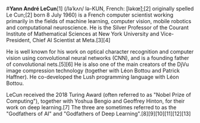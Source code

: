 #**Yann André LeCun**[1] (/ləˈkʌn/ lə-KUN, French: [ləkœ̃];[2] originally spelled Le Cun;[2] born 8 July 1960) is a French computer scientist working primarily in the fields of machine learning, computer vision, mobile robotics and computational neuroscience. He is the Silver Professor of the Courant Institute of Mathematical Sciences at New York University and Vice-President, Chief AI Scientist at Meta.[3][4]

He is well known for his work on optical character recognition and computer vision using convolutional neural networks (CNN), and is a founding father of convolutional nets.[5][6] He is also one of the main creators of the DjVu image compression technology (together with Léon Bottou and Patrick Haffner). He co-developed the Lush programming language with Léon Bottou.

LeCun received the 2018 Turing Award (often referred to as "Nobel Prize of Computing"), together with Yoshua Bengio and Geoffrey Hinton, for their work on deep learning.[7] The three are sometimes referred to as the "Godfathers of AI" and "Godfathers of Deep Learning".[8][9][10][11][12][13]